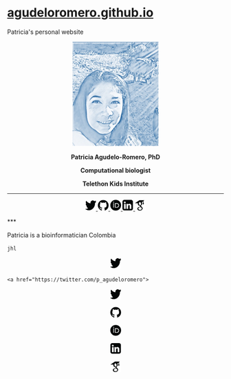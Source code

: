 # [agudeloromero.github.io](https://github.com/agudeloromero)
Patricia's personal website

<p align="center">
  <img width="200" src="Patricia_photo_blue.jpg" alt="">
</p>

<p align="center"> <strong> Patricia Agudelo-Romero, PhD </strong></p>
<p align="center"> <strong> Computational biologist </strong></p>
<p align="center"> <strong> Telethon Kids Institute </strong></p>

***

<p align="center">
    <a href="https://twitter.com/p_agudeloromero">
    <img  src="twitter_p.png" style="width:25px; height:25px" title="twitter" alt="twitter"> </a>
    <a href="https://github.com/agudeloromero">
    <img src="github_p.png" style="width:25px; height:25px" title="github" alt="github"> </a>
    <a href="https://orcid.org/0000-0002-3703-4111">
    <img src="orcid_p.png" style="width:25px; height:25px" title="orcid" alt="orcid"> </a>
    <a href="https://www.linkedin.com/in/patricia-agudelo-romero-7a4b0941/?originalSubdomain=pt">
    <img src="linkeding_p.png" style="width:25px; height:25px" title="linkedin" alt="linkedin"> </a>
    <a href="https://scholar.google.com.au/citations?hl=en&user=mxa1AQ0AAAAJ">
    <img src="Goggle_scholar_p.png" style="width:25px; height:25px" title="goggle" alt="goggle"> </a>
 </p>     
***

Patricia is a bioinformatician Colombia

    jhl
    
<a href="https://twitter.com/p_agudeloromero">
  <p align="center">
  <img src="https://github.com/agudeloromero/agudeloromero.github.io/blob/pics/twitter_p.png" style="width:25px; height:25px" title="twitter" alt="twitter"> </a>
    
    
    <a href="https://twitter.com/p_agudeloromero">
  <p align="center">
  <img  src="twitter_p.png" style="width:25px; height:25px" title="twitter" alt="twitter">
<href="https://github.com/agudeloromero">
  <p align="center">
  <img src="github_p.png" style="width:25px; height:25px" title="github" alt="github"> 
<href="https://orcid.org/0000-0002-3703-4111">
  <p align="center">
  <img src="orcid_p.png" style="width:25px; height:25px" title="orcid" alt="orcid">
<href="https://www.linkedin.com/in/patricia-agudelo-romero-7a4b0941/?originalSubdomain=pt">
  <p align="center">
  <img src="linkeding_p.png" style="width:25px; height:25px" title="linkedin" alt="linkedin">
<href="https://scholar.google.com.au/citations?hl=en&user=mxa1AQ0AAAAJ">
  <p align="center">
  <img src="Goggle_scholar_p.png" style="width:25px; height:25px" title="goggle" alt="goggle">
</a>
